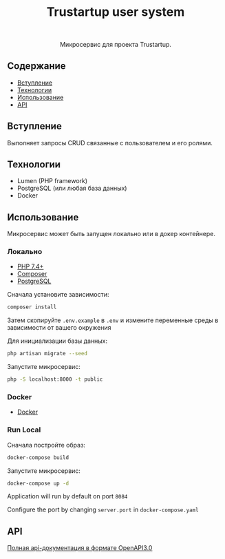 <h1 align="center"> Trustartup user system </h1> <br>

<p align="center">
  Микросервис для проекта Trustartup.
</p>


## Содержание

- [Вступление](#вступление)
- [Технологии](#технологии)
- [Использование](#использование)
- [API](#api)

## Вступление

Выполняет запросы CRUD связанные с пользователем и его ролями.

## Технологии

* Lumen (PHP framework)
* PostgreSQL (или любая база данных)
* Docker

## Использование
Микросервис может быть запущен локально или в докер контейнере.

### Локально
* [PHP 7.4+](https://www.php.net/downloads.php)
* [Composer](https://getcomposer.org/download/)
* [PostgreSQL](https://www.postgresql.org/download/)

Сначала установите зависимости:
```bash
composer install
```
Затем скопируйте `.env.example` в `.env` и измените переменные среды в зависимости от вашего окружения

Для инициализации базы данных:

```bash
php artisan migrate --seed
```

Запустите микросервис:
```bash
php -S localhost:8000 -t public
```

### Docker
* [Docker](https://www.docker.com/get-docker)

### Run Local

Сначала постройте образ:
```bash
docker-compose build
```

Запустите микросервис:
```bash
docker-compose up -d
```

Application will run by default on port `8084`

Configure the port by changing `server.port` in `docker-compose.yaml`

## API
[Полная api-документация в формате OpenAPI3.0](storage/api-docs/api-docs.json)
